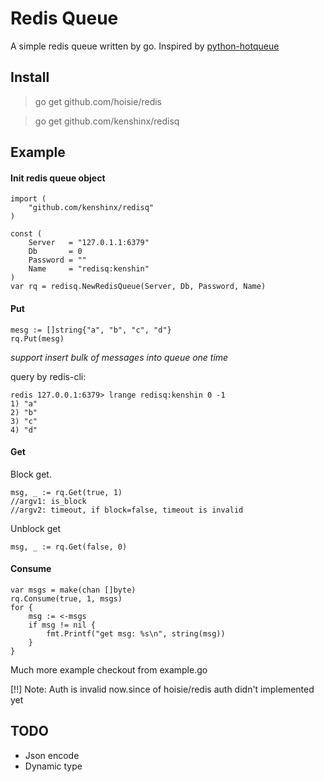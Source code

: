 Redis Queue
=====
A simple redis queue written by go.  Inspired by [python-hotqueue](https://github.com/richardhenry/hotqueue)


## Install

>go get github.com/hoisie/redis

>go get github.com/kenshinx/redisq

## Example

#### Init redis queue object

```
import (
	"github.com/kenshinx/redisq"
)

const (
	Server   = "127.0.1.1:6379"
	Db       = 0
	Password = ""
	Name     = "redisq:kenshin"
)
var rq = redisq.NewRedisQueue(Server, Db, Password, Name)
```

#### Put

```
mesg := []string{"a", "b", "c", "d"}
rq.Put(mesg)
```
*support insert bulk of messages into queue one time*

query by redis-cli:

	redis 127.0.0.1:6379> lrange redisq:kenshin 0 -1
	1) "a"
	2) "b"
	3) "c"
	4) "d"

#### Get 

Block get. 
```
msg, _ := rq.Get(true, 1)
//argv1: is_block 
//argv2: timeout, if block=false, timeout is invalid
```

Unblock get

```
msg, _ := rq.Get(false, 0)
```

#### Consume

```
var msgs = make(chan []byte)
rq.Consume(true, 1, msgs)
for {
	msg := <-msgs
	if msg != nil {
		fmt.Printf("get msg: %s\n", string(msg))
	}
}
```

Much more example checkout from example.go

[!!] Note: Auth is invalid now.since of hoisie/redis auth didn't implemented yet

## TODO

* Json encode
* Dynamic type